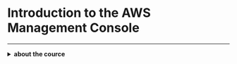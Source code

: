 # Introduction to the AWS Management Console

---

<details>	
          <summary><b>about the cource</b></summary>
<div>
🚥🚥🚥🚥🚥🚥🚥🚥🚥🚥
  
## Introduction to the AWS Management Console

### What You’ll Learn:
1. **Understand the AWS Management Console**:
   - **Purpose**: Learn how the AWS Management Console is your gateway to AWS services, secure login, and account management.
   - **Customizing the Console**: Set up preferences, manage favorites, and make navigation easier for future use.
   - **Finding and Using Services**: Use the search bar or Services menu to locate AWS services.

2. **Learn AWS Global Infrastructure & Payment Models**:
   - Understand the **global infrastructure** of AWS and how services are distributed across different regions and availability zones.
   - Learn about **AWS billing models**, including factors that affect cost like data transfer, storage type, and usage patterns.
     
🚥🚥🚥🚥🚥🚥🚥🚥🚥🚥
</div>
</div>details>


